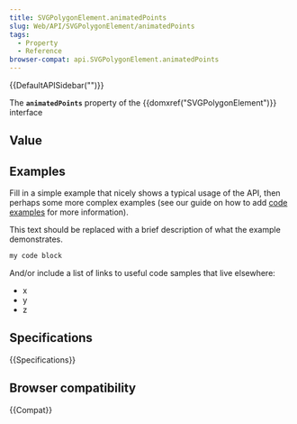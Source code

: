 ```yaml
---
title: SVGPolygonElement.animatedPoints
slug: Web/API/SVGPolygonElement/animatedPoints
tags:
  - Property
  - Reference
browser-compat: api.SVGPolygonElement.animatedPoints
---
```

{{DefaultAPISidebar("")}}

The **`animatedPoints`** property of the {{domxref("SVGPolygonElement")}} interface 

## Value



## Examples

Fill in a simple example that nicely shows a typical usage of the API, then perhaps some more complex examples (see our guide on how to add [code examples](/en-US/docs/MDN/Contribute/Structures/Code_examples) for more information).

This text should be replaced with a brief description of what the example demonstrates.

```js
my code block
```

And/or include a list of links to useful code samples that live elsewhere:

*   x
*   y
*   z

## Specifications

{{Specifications}}

## Browser compatibility

{{Compat}}


